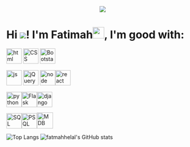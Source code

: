 

<p align="center">
  <img src="https://i.imgur.com/5A22MNp.gif" />
</p>

<h1> Hi <img src="https://komarev.com/ghpvc/?username=fatmahhelal&color=blueviolet"/>! I'm Fatimah<img src="https://raw.githubusercontent.com/MartinHeinz/MartinHeinz/master/wave.gif" width="30px">, I'm good with:</h1>

<img height="40" src="https://images.vexels.com/media/users/3/166383/isolated/preview/6024bc5746d7436c727825dc4fc23c22-html-programming-language-icon-by-vexels.png" alt="html"> <img height="40" src="https://i.pinimg.com/originals/eb/7e/20/eb7e20e646f5b7ec9ed4f8f78a5dee8f.png" alt="CSS"> <img height="40" src="https://cdn.worldvectorlogo.com/logos/bootstrap-5-1.svg" alt="Bootstarp"> 

<img height="40" src="https://upload.wikimedia.org/wikipedia/commons/thumb/d/d4/Javascript-shield.svg/726px-Javascript-shield.svg.png" alt="js"> <img height="40" src="https://cdn.iconscout.com/icon/free/png-512/jquery-10-1175155.png" alt="jQuery"> <img height="40" src="https://img.icons8.com/color/452/nodejs.png" alt="node"><img height="40" src="https://cloud.netlifyusercontent.com/assets/344dbf88-fdf9-42bb-adb4-46f01eedd629/064fc70f-5df3-4333-b9d4-f6abe2f946de/react-wp-app8.png" alt="react">

<img height="40" src="https://cdn3.iconfinder.com/data/icons/logos-and-brands-adobe/512/267_Python-512.png"  alt="python" ><img height="40" src="https://buttercms.com/static/images/tech_banners/Flask.png" alt="Flask"><img height="40" src="https://img.icons8.com/ios/452/django.png" alt="django" >


<img height="40" src="https://cdn4.iconfinder.com/data/icons/logos-3/181/MySQL-512.png" alt="SQL"><img height="40" src="http://innerlife.io/wp-content/uploads/2019/04/postgresql-logo.png" alt="PSQL"><img height="42" src="http://cdn.app.compendium.com/uploads/user/e7c690e8-6ff9-102a-ac6d-e4aebca50425/f4a5b21d-66fa-4885-92bf-c4e81c06d916/Image/e5eee315a17de0d7f56117077eb71fa9/mongo.png" alt="MDB">



![Top Langs](https://github-readme-stats.vercel.app/api/top-langs/?username=fatmahhelal&layout=compact&theme=radical)
![fatmahhelal's GitHub stats](https://github-readme-stats.vercel.app/api?username=fatmahhelal&show_icons=true&theme=radical)



<!--
**fatmahhelal/fatmahhelal** is a ✨ _special_ ✨ repository because its `README.md` (this file) appears on your GitHub profile.

Here are some ideas to get you started:

- 🔭 I’m currently working on ...
- 🌱 I’m currently learning ...
- 👯 I’m looking to collaborate on ...
- 🤔 I’m looking for help with ...
- 💬 Ask me about ...
- 📫 How to reach me: ...
- 😄 Pronouns: ...
- ⚡ Fun fact: ...
-->
